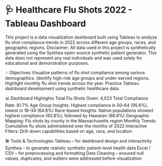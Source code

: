 # 🩺 Healthcare Flu Shots 2022 - Tableau Dashboard
This project is a data visualization dashboard built using Tableau to analyze flu shot compliance trends in 2022 across different age groups, races, and geographic regions.
Disclaimer: All data used in this project is synthetically generated using the Synthea open-source synthetic patient generator. This data does not represent any real individuals and was used solely for educational and demonstration purposes.

💡 Objectives
Visualize patterns of flu shot compliance among various demographics.
Identify high-risk age groups and under-served regions.
Highlight monthly flu shot trends across the year.
Practice Tableau dashboard development using synthetic healthcare data.

📊 Dashboard Highlights
Total Flu Shots Given: 4,023
Total Compliance Rate: 81.7%
Age Group Insights: Highest compliance in 50–64 (95.6%), lowest in 18–34 (64.8%)
Race-based Insights: Native populations showed highest compliance (93.8%), followed by Hawaiian (86.8%)
Geographic Mapping: Flu shots by county in the Massachusetts region
Monthly Trends: Cumulative flu shots administered over the months of 2022
Interactive Filters: Drill-down capabilities based on age, race, and location

🛠️ Tools & Technologies
Tableau – for dashboard design and interactivity
Synthea – to generate realistic synthetic patient-level health data
Excel / CSV – for preprocessing and formatting
Data Cleaning – ensured null values, duplicates, and outliers were addressed before visualization


